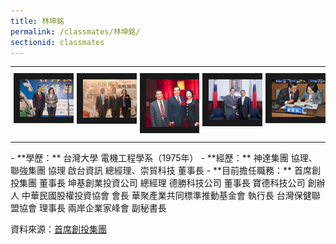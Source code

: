 ```yaml
---
title: 林坤銘
permalink: /classmates/林坤銘/
sectionid: classmates
---
```


<style type="text/css">
 .tg  {border:none;border-collapse:collapse;border-spacing:0;}
 .tg td{border-style:none;border-width:0px;font-family:Arial, sans-serif;font-size:16px;overflow:hidden;
   padding:10px 5px;word-break:normal;}
 .tg .tg-0pky{border-color:#000000;text-align:left;vertical-align:top}
</style>
<table class="tg">
  <thead>
    <tr>
    </tr>
  </thead>
  <tbody>
    <tr>
      <td class="tg-0pky"><img src="/img/林坤銘1.jpg"
           alt="Photo of 林坤銘1"
           width="240" border="10" /></td>
      <td class="tg-0pky"><img src="/img/林坤銘2.jpg"
           alt="Photo of 林坤銘2"
           width="240" border="10" /></td>
      <td class="tg-0pky"><img src="/img/林坤銘3.jpg"
           alt="Photo of 林坤銘3"
           width="240" border="10" /></td>
      <td class="tg-0pky"><img src="/img/林坤銘4.jpg"
           alt="Photo of 林坤銘4"
           width="240" border="10" /></td>
      <td class="tg-0pky"><img src="/img/林坤銘5.jpg"
           alt="Photo of 林坤銘5s"
           width="240" border="10" /></td>
    </tr>
  </tbody>
</table>
- **學歷：**  
   台灣大學 電機工程學系（1975年）  
- **經歷：**  
   神達集團 協理、聯強集團 協理  
   啟台資訊 總經理、崇貿科技 董事長  
- **目前擔任職務：**  
   首席創投集團 董事長  
   坤基創業投資公司 總經理  
   德勝科技公司 董事長  
   寶德科技公司 創辦人  
   中華民國股權投資協會 會長  
   華聚產業共同標準推動基金會 執行長  
   台灣保健聯盟協會 理事長  
   兩岸企業家峰會 副秘書長  

   資料來源：[首席創投集團](http://www.premiervc.com.tw/cnetwork.htm)  
